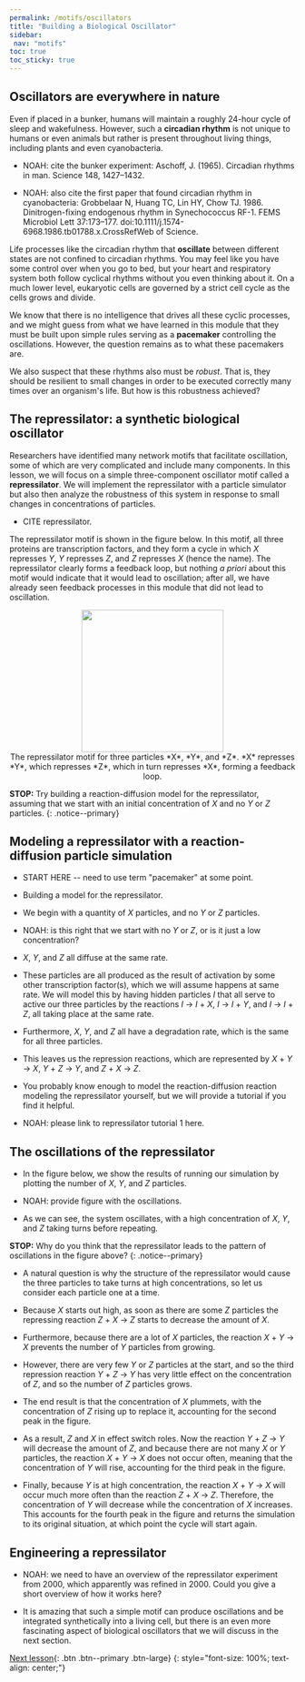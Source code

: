 ```yaml
---
permalink: /motifs/oscillators
title: "Building a Biological Oscillator"
sidebar:
 nav: "motifs"
toc: true
toc_sticky: true
---
```


## Oscillators are everywhere in nature

Even if placed in a bunker, humans will maintain a roughly 24-hour cycle of sleep and wakefulness. However, such a **circadian rhythm** is not unique to humans or even animals but rather is present throughout living things, including plants and even cyanobacteria.

* NOAH: cite the bunker experiment: Aschoff, J. (1965). Circadian rhythms in man. Science 148, 1427–1432.

* NOAH: also cite the first paper that found circadian rhythm in cyanobacteria: Grobbelaar N, Huang TC, Lin HY, Chow TJ. 1986. Dinitrogen-fixing endogenous rhythm in Synechococcus RF-1. FEMS Microbiol Lett 37:173–177. doi:10.1111/j.1574-6968.1986.tb01788.x.CrossRefWeb of Science.

Life processes like the circadian rhythm that **oscillate** between different states are not confined to circadian rhythms. You may feel like you have some control over when you go to bed, but your heart and respiratory system both follow cyclical rhythms without you even thinking about it. On a much lower level, eukaryotic cells are governed by a strict cell cycle as the cells grows and divide.

We know that there is no intelligence that drives all these cyclic processes, and we might guess from what we have learned in this module that they must be built upon simple rules serving as a **pacemaker** controlling the oscillations. However, the question remains as to what these pacemakers are.

We also suspect that these rhythms also must be *robust*. That is, they should be resilient to small changes in order to be executed correctly many times over an organism's life. But how is this robustness achieved?

## The repressilator: a synthetic biological oscillator

Researchers have identified many network motifs that facilitate oscillation, some of which are very complicated and include many components. In this lesson, we will focus on a simple three-component oscillator motif called a **repressilator**. We will implement the repressilator with a particle simulator but also then analyze the robustness of this system in response to small changes in concentrations of particles.

* CITE repressilator.

The repressilator motif is shown in the figure below. In this motif, all three proteins are transcription factors, and they form a cycle in which *X* represses *Y*, *Y* represses *Z*, and *Z* represses *X* (hence the name). The repressilator clearly forms a feedback loop, but nothing *a priori* about this motif would indicate that it would lead to oscillation; after all, we have already seen feedback processes in this module that did not lead to oscillation.

<center>
<img src="../assets/images/repressilator.png" width="250">
<figcaption>The repressilator motif for three particles *X*, *Y*, and *Z*. *X* represses *Y*, which represses *Z*, which in turn represses *X*, forming a feedback loop.</figcaption>
</center>

**STOP:** Try building a reaction-diffusion model for the repressilator, assuming that we start with an initial concentration of *X* and no *Y* or *Z* particles.
{: .notice--primary}

## Modeling a repressilator with a reaction-diffusion particle simulation

* START HERE -- need to use term "pacemaker" at some point.

* Building a model for the repressilator.

* We begin with a quantity of *X* particles, and no *Y* or *Z* particles.

* NOAH: is this right that we start with no *Y* or *Z*, or is it just a low concentration?

* *X*, *Y*, and *Z* all diffuse at the same rate.

* These particles are all produced as the result of activation by some other transcription factor(s), which we will assume happens at same rate. We will model this by having hidden particles *I* that all serve to active our three particles by the reactions *I* → *I* + *X*, *I* → *I* + *Y*, and *I* → *I* + *Z*, all taking place at the same rate.

* Furthermore, *X*, *Y*, and *Z* all have a degradation rate, which is the same for all three particles.

* This leaves us the repression reactions, which are represented by *X* + *Y* → *X*, *Y* + *Z* → *Y*, and *Z* + *X* → *Z*.

* You probably know enough to model the reaction-diffusion reaction modeling the repressilator yourself, but we will provide a tutorial if you find it helpful.

* NOAH: please link to repressilator tutorial 1 here.

## The oscillations of the repressilator

* In the figure below, we show the results of running our simulation by plotting the number of *X*, *Y*, and *Z* particles.

* NOAH: provide figure with the oscillations.

* As we can see, the system oscillates, with a high concentration of *X*, *Y*, and *Z* taking turns before repeating.

**STOP:** Why do you think that the repressilator leads to the pattern of oscillations in the figure above?
{: .notice--primary}

* A natural question is why the structure of the repressilator would cause the three particles to take turns at high concentrations, so let us consider each particle one at a time.

* Because *X* starts out high, as soon as there are some *Z* particles the repressing reaction *Z* + *X* → *Z* starts to decrease the amount of *X*.

* Furthermore, because there are a lot of *X* particles, the reaction *X* + *Y* → *X* prevents the number of *Y* particles from growing.

* However, there are very few *Y* or *Z* particles at the start, and so the third repression reaction *Y* + *Z* → *Y* has very little effect on the concentration of *Z*, and so the number of *Z* particles grows.

* The end result is that the concentration of *X* plummets, with the concentration of *Z* rising up to replace it, accounting for the second peak in the figure.

* As a result, *Z* and *X* in effect switch roles.  Now the reaction *Y* + *Z* → *Y* will decrease the amount of *Z*, and because there are not many *X* or *Y* particles, the reaction *X* + *Y* → *X* does not occur often, meaning that the concentration of *Y* will rise, accounting for the third peak in the figure.

* Finally, because *Y* is at high concentration, the reaction *X* + *Y* → *X* will occur much more often than the reaction *Z* + *X* → *Z*. Therefore, the concentration of *Y* will decrease while the concentration of *X* increases.  This accounts for the fourth peak in the figure and returns the simulation to its original situation, at which point the cycle will start again.

## Engineering a repressilator

* NOAH: we need to have an overview of the repressilator experiment from 2000, which apparently was refined in 2000.  Could you give a short overview of how it works here?

* It is amazing that such a simple motif can produce oscillations and be integrated synthetically into a living cell, but there is an even more fascinating aspect of biological oscillators that we will discuss in the next section.

[Next lesson](robust){: .btn .btn--primary .btn-large}
{: style="font-size: 100%; text-align: center;"}
